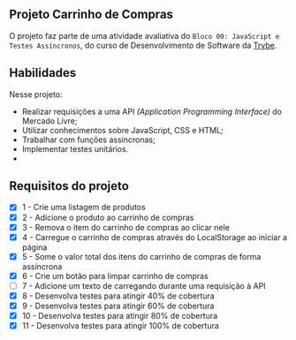 ## Projeto Carrinho de Compras 
O projeto faz parte de uma atividade avaliativa do `Bloco 09: JavaScript e Testes Assíncronos`, do curso de Desenvolvimento de Software da [Trybe](https://www.betrybe.com/). 

## Habilidades

Nesse projeto:

- Realizar requisições a uma API *(Application Programming Interface)* do Mercado Livre;
- Utilizar conhecimentos sobre JavaScript, CSS e HTML;
- Trabalhar com funções assíncronas;
- Implementar testes unitários.
- 
## Requisitos do projeto

- [x] 1 - Crie uma listagem de produtos
- [x] 2 - Adicione o produto ao carrinho de compras
- [x] 3 - Remova o item do carrinho de compras ao clicar nele
- [x] 4 - Carregue o carrinho de compras através do LocalStorage ao iniciar a página
- [x] 5 - Some o valor total dos itens do carrinho de compras de forma assíncrona
- [x] 6 - Crie um botão para limpar carrinho de compras
- [ ] 7 - Adicione um texto de carregando durante uma requisição à API
- [x] 8 - Desenvolva testes para atingir 40% de cobertura 
- [x] 9 - Desenvolva testes para atingir 60% de cobertura 
- [x] 10 - Desenvolva testes para atingir 80% de cobertura
- [x] 11 - Desenvolva testes para atingir 100% de cobertura 